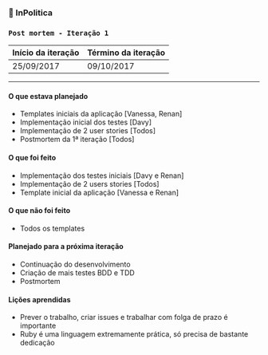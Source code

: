 ### 💸 InPolitica 
### `Post mortem - Iteração 1`

Início da iteração | Término da iteração
-------------------|--------------------
25/09/2017 | 09/10/2017

***

#### O que estava planejado
- Templates iniciais da aplicação [Vanessa, Renan]
- Implementação inicial dos testes [Davy]
- Implementação de 2 user stories [Todos]
- Postmortem da 1ª iteração [Todos]

#### O que foi feito
- Implementação dos testes iniciais [Davy e Renan]
- Implementação de 2 users stories [Todos]
- Template inicial da aplicação [Vanessa e Renan]

#### O que não foi feito
- Todos os templates

#### Planejado para a próxima iteração
- Continuação do desenvolvimento
- Criação de mais testes BDD e TDD
- Postmortem

#### Lições aprendidas
- Prever o trabalho, criar issues e trabalhar com folga de prazo é importante
- Ruby é uma linguagem extremamente prática, só precisa de bastante dedicação